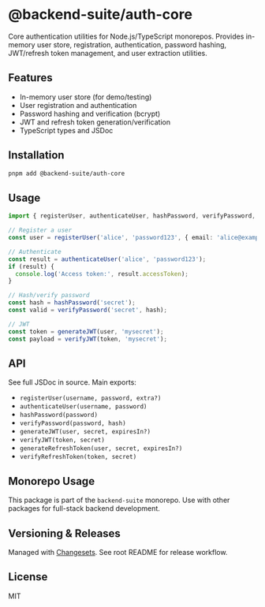 # @backend-suite/auth-core

Core authentication utilities for Node.js/TypeScript monorepos. Provides in-memory user store, registration, authentication, password hashing, JWT/refresh token management, and user extraction utilities.

## Features
- In-memory user store (for demo/testing)
- User registration and authentication
- Password hashing and verification (bcrypt)
- JWT and refresh token generation/verification
- TypeScript types and JSDoc

## Installation

```sh
pnpm add @backend-suite/auth-core
```

## Usage

```ts
import { registerUser, authenticateUser, hashPassword, verifyPassword, generateJWT, verifyJWT } from '@backend-suite/auth-core';

// Register a user
const user = registerUser('alice', 'password123', { email: 'alice@example.com' });

// Authenticate
const result = authenticateUser('alice', 'password123');
if (result) {
  console.log('Access token:', result.accessToken);
}

// Hash/verify password
const hash = hashPassword('secret');
const valid = verifyPassword('secret', hash);

// JWT
const token = generateJWT(user, 'mysecret');
const payload = verifyJWT(token, 'mysecret');
```

## API

See full JSDoc in source. Main exports:
- `registerUser(username, password, extra?)`
- `authenticateUser(username, password)`
- `hashPassword(password)`
- `verifyPassword(password, hash)`
- `generateJWT(user, secret, expiresIn?)`
- `verifyJWT(token, secret)`
- `generateRefreshToken(user, secret, expiresIn?)`
- `verifyRefreshToken(token, secret)`

## Monorepo Usage
This package is part of the `backend-suite` monorepo. Use with other packages for full-stack backend development.

## Versioning & Releases
Managed with [Changesets](https://github.com/changesets/changesets). See root README for release workflow.

## License
MIT 